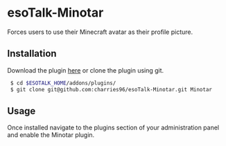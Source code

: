 esoTalk-Minotar
===============

Forces users to use their Minecraft avatar as their profile picture.

## Installation

Download the plugin [here](https://github.com/charries96/esoTalk-Minotar/archive/master.zip) or clone the plugin using git.

```bash
 $ cd $ESOTALK_HOME/addons/plugins/
 $ git clone git@github.com:charries96/esoTalk-Minotar.git Minotar
```

## Usage

Once installed navigate to the plugins section of your administration panel and enable the Minotar plugin.